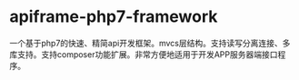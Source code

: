 # apiframe-php7-framework
一个基于php7的快速、精简api开发框架。mvcs层结构。支持读写分离连接、多库支持。支持composer功能扩展。非常方便地适用于开发APP服务器端接口程序。
